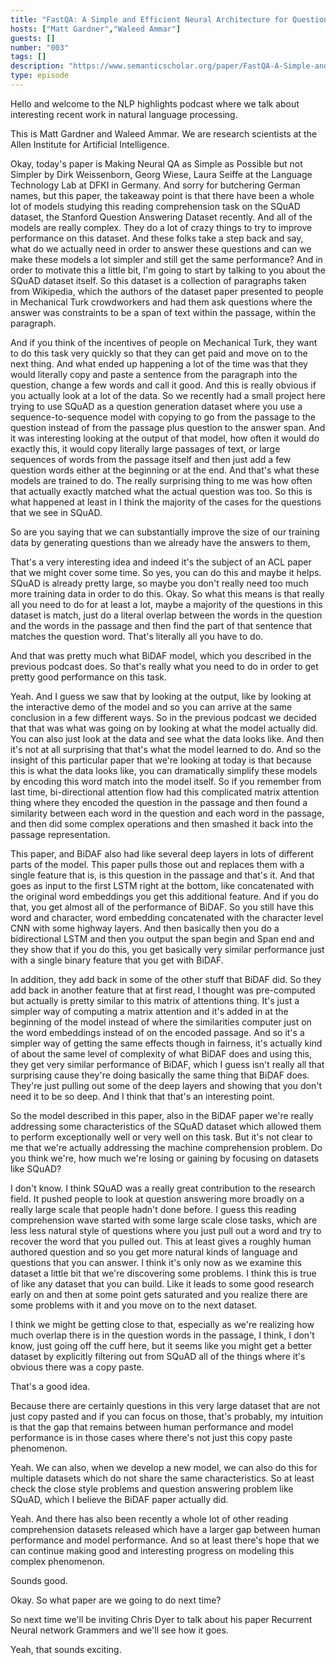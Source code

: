 ```yaml
---
title: "FastQA: A Simple and Efficient Neural Architecture for Question Answering"
hosts: ["Matt Gardner","Waleed Ammar"]
guests: []
number: "003"
tags: []
description: "https://www.semanticscholar.org/paper/FastQA-A-Simple-and-Efficient-Neural-Architecture-Weissenborn-Wiese/7c1576b96a1e246d77b30f7b80cec63be96fa698"
type: episode
---
```


<turn speaker="Matt Gardner" timestamp="00:00">

Hello and welcome to the NLP highlights podcast where we talk about interesting recent work in
natural language processing.

</turn>


<turn speaker="Waleed Ammar" timestamp="00:06">

This is Matt Gardner and Waleed Ammar. We are research scientists at the Allen Institute for
Artificial Intelligence.

</turn>


<turn speaker="Matt Gardner" timestamp="00:12">

Okay, today's paper is Making Neural QA as Simple as Possible but not Simpler by Dirk Weissenborn,
Georg Wiese, Laura Seiffe at the Language Technology Lab at DFKI in Germany. And sorry for
butchering German names, but this paper, the takeaway point is that there have been a whole lot of
models studying this reading comprehension task on the SQuAD dataset, the Stanford Question
Answering Dataset recently. And all of the models are really complex. They do a lot of crazy things
to try to improve performance on this dataset. And these folks take a step back and say, what do we
actually need in order to answer these questions and can we make these models a lot simpler and
still get the same performance? And in order to motivate this a little bit, I'm going to start by
talking to you about the SQuAD dataset itself. So this dataset is a collection of paragraphs taken
from Wikipedia, which the authors of the dataset paper presented to people in Mechanical Turk
crowdworkers and had them ask questions where the answer was constraints to be a span of text within
the passage, within the paragraph.

</turn>


<turn speaker="Matt Gardner" timestamp="01:29">

And if you think of the incentives of people on Mechanical Turk, they want to do this task very
quickly so that they can get paid and move on to the next thing. And what ended up happening a lot
of the time was that they would literally copy and paste a sentence from the paragraph into the
question, change a few words and call it good. And this is really obvious if you actually look at a
lot of the data. So we recently had a small project here trying to use SQuAD as a question
generation dataset where you use a sequence-to-sequence model with copying to go from the passage to
the question instead of from the passage plus question to the answer span. And it was interesting
looking at the output of that model, how often it would do exactly this, it would copy literally
large passages of text, or large sequences of words from the passage itself and then just add a few
question words either at the beginning or at the end. And that's what these models are trained to
do. The really surprising thing to me was how often that actually exactly matched what the actual
question was too. So this is what happened at least in I think the majority of the cases for the
questions that we see in SQuAD.

</turn>


<turn speaker="Waleed Ammar" timestamp="02:42">

So are you saying that we can substantially improve the size of our training data by generating
questions than we already have the answers to them,

</turn>


<turn speaker="Matt Gardner" timestamp="02:51">

That's a very interesting idea and indeed it's the subject of an ACL paper that we might cover some
time. So yes, you can do this and maybe it helps. SQuAD is already pretty large, so maybe you don't
really need too much more training data in order to do this. Okay. So what this means is that really
all you need to do for at least a lot, maybe a majority of the questions in this dataset is match,
just do a literal overlap between the words in the question and the words in the passage and then
find the part of that sentence that matches the question word. That's literally all you have to do.

</turn>


<turn speaker="Waleed Ammar" timestamp="03:26">

And that was pretty much what BiDAF model, which you described in the previous podcast does. So
that's really what you need to do in order to get pretty good performance on this task.

</turn>


<turn speaker="Matt Gardner" timestamp="03:37">

Yeah. And I guess we saw that by looking at the output, like by looking at the interactive demo of
the model and so you can arrive at the same conclusion in a few different ways. So in the previous
podcast we decided that that was what was going on by looking at what the model actually did. You
can also just look at the data and see what the data looks like. And then it's not at all surprising
that that's what the model learned to do. And so the insight of this particular paper that we're
looking at today is that because this is what the data looks like, you can dramatically simplify
these models by encoding this word match into the model itself. So if you remember from last time,
bi-directional attention flow had this complicated matrix attention thing where they encoded the
question in the passage and then found a similarity between each word in the question and each word
in the passage, and then did some complex operations and then smashed it back into the passage
representation.

</turn>


<turn speaker="Matt Gardner" timestamp="04:32">

This paper, and BiDAF also had like several deep layers in lots of different parts of the model.
This paper pulls those out and replaces them with a single feature that is, is this question in the
passage and that's it. And that goes as input to the first LSTM right at the bottom, like
concatenated with the original word embeddings you get this additional feature. And if you do that,
you get almost all of the performance of BiDAF. So you still have this word and character, word
embedding concatenated with the character level CNN with some highway layers. And then basically
then you do a bidirectional LSTM and then you output the span begin and Span end and they show that
if you do this, you get basically very similar performance just with a single binary feature that
you get with BiDAF.

</turn>


<turn speaker="Matt Gardner" timestamp="05:27">

In addition, they add back in some of the other stuff that BiDAF did. So they add back in another
feature that at first read, I thought was pre-computed but actually is pretty similar to this matrix
of attentions thing. It's just a simpler way of computing a matrix attention and it's added in at
the beginning of the model instead of where the similarities computer just on the word embeddings
instead of on the encoded passage. And so it's a simpler way of getting the same effects though in
fairness, it's actually kind of about the same level of complexity of what BiDAF does and using
this, they get very similar performance of BiDAF, which I guess isn't really all that surprising
cause they're doing basically the same thing that BiDAF does. They're just pulling out some of the
deep layers and showing that you don't need it to be so deep. And I think that that's an interesting
point.

</turn>


<turn speaker="Waleed Ammar" timestamp="06:13">

So the model described in this paper, also in the BiDAF paper we're really addressing some
characteristics of the SQuAD dataset which allowed them to perform exceptionally well or very well
on this task. But it's not clear to me that we're actually addressing the machine comprehension
problem. Do you think we're, how much we're losing or gaining by focusing on datasets like SQuAD?

</turn>


<turn speaker="Matt Gardner" timestamp="06:41">

I don't know. I think SQuAD was a really great contribution to the research field. It pushed people
to look at question answering more broadly on a really large scale that people hadn't done before. I
guess this reading comprehension wave started with some large scale close tasks, which are less less
natural style of questions where you just pull out a word and try to recover the word that you
pulled out. This at least gives a roughly human authored question and so you get more natural kinds
of language and questions that you can answer. I think it's only now as we examine this dataset a
little bit that we're discovering some problems. I think this is true of like any dataset that you
can build. Like it leads to some good research early on and then at some point gets saturated and
you realize there are some problems with it and you move on to the next dataset.

</turn>


<turn speaker="Matt Gardner" timestamp="07:33">

I think we might be getting close to that, especially as we're realizing how much overlap there is
in the question words in the passage, I think, I don't know, just going off the cuff here, but it
seems like you might get a better dataset by explicitly filtering out from SQuAD all of the things
where it's obvious there was a copy paste.

</turn>


<turn speaker="Waleed Ammar" timestamp="07:54">

That's a good idea.

</turn>


<turn speaker="Matt Gardner" timestamp="07:54">

Because there are certainly questions in this very large dataset that are not just copy pasted and
if you can focus on those, that's probably, my intuition is that the gap that remains between human
performance and model performance is in those cases where there's not just this copy paste
phenomenon.

</turn>


<turn speaker="Waleed Ammar" timestamp="08:10">

Yeah. We can also, when we develop a new model, we can also do this for multiple datasets which do
not share the same characteristics. So at least check the close style problems and question
answering problem like SQuAD, which I believe the BiDAF paper actually did.

</turn>


<turn speaker="Matt Gardner" timestamp="08:27">

Yeah. And there has also been recently a whole lot of other reading comprehension datasets released
which have a larger gap between human performance and model performance. And so at least there's
hope that we can continue making good and interesting progress on modeling this complex phenomenon.

</turn>


<turn speaker="Waleed Ammar" timestamp="08:47">

Sounds good.

</turn>


<turn speaker="Matt Gardner" timestamp="08:49">

Okay. So what paper are we going to do next time?

</turn>


<turn speaker="Waleed Ammar" timestamp="08:51">

So next time we'll be inviting Chris Dyer to talk about his paper Recurrent Neural network Grammers
and we'll see how it goes.

</turn>


<turn speaker="Matt Gardner" timestamp="08:59">

Yeah, that sounds exciting.

</turn>
